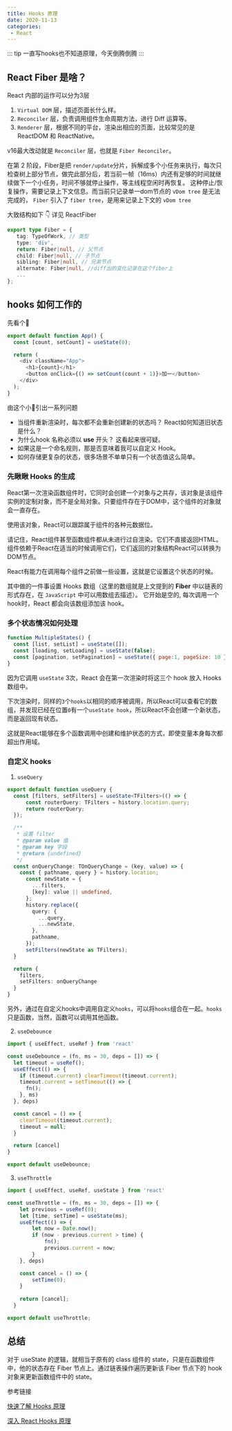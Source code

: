 ```yaml
---
title: Hooks 原理
date: 2020-11-13
categories:
 - React
---
```


::: tip
一直写hooks也不知道原理，今天倒腾倒腾
:::


## React Fiber 是啥？ 

React 内部的运作可以分为3层

1. `Virtual DOM` 层，描述页面长什么样。
2. `Reconciler` 层，负责调用组件生命周期方法，进行 Diff 运算等。
3. `Renderer` 层，根据不同的平台，渲染出相应的页面，比较常见的是 ReactDOM 和 ReactNative。

v16最大改动就是 `Reconciler` 层，也就是 `Fiber Reconciler`。

在第 2 阶段，Fiber是把 `render/update`分片，拆解成多个小任务来执行，每次只检查树上部分节点，做完此部分后，若当前一帧（16ms）内还有足够的时间就继续做下一个小任务，时间不够就停止操作，等主线程空闲时再恢复。
这种停止/恢复操作，需要记录上下文信息。而当前只记录单一dom节点的 `vDom tree` 是无法完成的，
`Fiber` 引入了 `fiber tree`，是用来记录上下文的 `vDom tree`

大致结构如下 👇 详见 ReactFiber

```typescript
export type Fiber = {
   tag: TypeOfWork, // 类型
   type: 'div',
   return: Fiber|null, // 父节点
   child: Fiber|null, // 子节点
   sibling: Fiber|null, // 兄弟节点
   alternate: Fiber|null, //diff出的变化记录在这个fiber上
   ...
};
```


## hooks 如何工作的

先看个🌰

```js
export default function App() {
  const [count, setCount] = useState(0);

  return (
    <div className="App">
      <h1>{count}</h1>
      <button onClick={() => setCount(count + 1)}>加一</button>
    </div>
  );
}
```

由这个小🌰引出一系列问题

* 当组件重新渲染时，每次都不会重新创建新的状态吗？ React如何知道旧状态是什么？
* 为什么hook 名称必须以 **use** 开头？ 这看起来很可疑。
* 如果这是一个命名规则，那是否意味着我可以自定义 Hook。
* 如何存储更复杂的状态，很多场景不单单只有一个状态值这么简单。

### 先瞅瞅 Hooks 的生成

React第一次渲染函数组件时，它同时会创建一个对象与之共存，该对象是该组件实例的定制对象，而不是全局对象。只要组件存在于DOM中，这个组件的对象就会一直存在。

使用该对象，React可以跟踪属于组件的各种元数据位。

请记住，React组件甚至函数组件都从未进行过自渲染。它们不直接返回HTML。组件依赖于React在适当的时候调用它们，它们返回的对象结构React可以转换为DOM节点。

React有能力在调用每个组件之前做一些设置，这就是它设置这个状态的时候。

其中做的一件事设置 Hooks 数组（这里的数组就是上文提到的 **Fiber** 中以链表的形式存在，在 `JavaScript` 中可以用数组去描述）。 它开始是空的, 每次调用一个hook时，React 都会向该数组添加该 hook。

### 多个状态情况如何处理

```js
function MultipleStates() {
  const [list, setList] = useState([]);
  const [loading, setLoading] = useState(false);
  const [pagination, setPagination] = useState({ page:1, pageSize: 10 });
}
```

因为它调用 `useState` 3次，React 会在第一次渲染时将这三个 hook 放入 Hooks 数组中。

下次渲染时，同样的`3`个`hooks`以相同的顺序被调用，所以React可以查看它的数组，并发现已经在位置`0`有一个`useState hook`，所以React不会创建一个新状态，而是返回现有状态。

这就是React能够在多个函数调用中创建和维护状态的方式，即使变量本身每次都超出作用域。

### 自定义 hooks

1. `useQuery`

```typescript
export default function useQuery {
  const [filters, setFilters] = useState<TFilters>(() => {
      const routerQuery: TFilters = history.location.query;
      return routerQuery;
  });

  /**
   * 设置 filter
   * @param value 值
   * @param key 字段
   * @return {undefined}
   */
  const onQueryChange: TOnQueryChange = (key, value) => {
    const { pathname, query } = history.location;
      const newState = {
        ...filters,
        [key]: value || undefined,
      };
      history.replace({
        query: {
          ...query,
          ...newState,
        },
        pathname,
      });
      setFilters(newState as TFilters);
  }

  return {
    filters,
    setFilters: onQueryChange
  }
}
```

另外，通过在自定义hooks中调用自定义`hooks`，可以将`hooks`组合在一起。`hooks`只是函数，当然，函数可以调用其他函数。

2. `useDebounce`

```js
import { useEffect, useRef } from 'react'

const useDebounce = (fn, ms = 30, deps = []) => {
  let timeout = useRef();
  useEffect(() => {
    if (timeout.current) clearTimeout(timeout.current);
    timeout.current = setTimeout(() => {
      fn();
    }, ms)
  }, deps)

  const cancel = () => {
    clearTimeout(timeout.current);
    timeout = null;
  }

  return [cancel]
}

export default useDebounce;
```

3. `useThrottle`

```js
import { useEffect, useRef, useState } from 'react'

const useThrottle = (fn, ms = 30, deps = []) => {
    let previous = useRef(0);
    let [time, setTime] = useState(ms);
    useEffect(() => {
        let now = Date.now();
        if (now - previous.current > time) {
            fn();
            previous.current = now;
        }
    }, deps)

    const cancel = () => {
        setTime(0);
    }
  
    return [cancel];
  }

export default useThrottle;
```

## 总结

对于 useState 的逻辑，就相当于原有的 class 组件的 state，只是在函数组件中，他的状态存在 Fiber 节点上。通过链表操作遍历更新该 Fiber 节点下的 hook 对象来更新函数组件中的 state。

参考链接

[快速了解 Hooks 原理](https://juejin.im/post/6844903919726886926)

[深入 React Hooks 原理](https://juejin.im/post/6863642635916017671)
